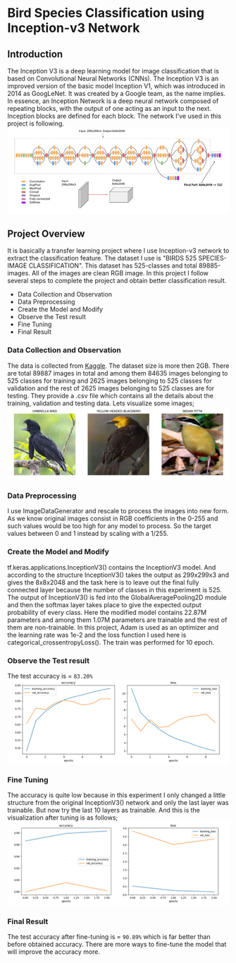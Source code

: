 # Bird Species Classification using Inception-v3 Network
## Introduction
The Inception V3 is a deep learning model for image classification that is based on Convolutional Neural Networks (CNNs). The Inception V3 is an improved version of the basic model Inception V1, which was introduced in 2014 as GoogLeNet. It was created by a Google team, as the name implies. In essence, an Inception Network is a deep neural network composed of repeating blocks, with the output of one acting as an input to the next. Inception blocks are defined for each block. The network I've used in this project is following.
![Inception_Network](images/inceptionv3_architecture.jpg)

## Project Overview
It is basically a transfer learning project where I use Inception-v3 network to extract the classification feature. The dataset I use is "BIRDS 525 SPECIES- IMAGE CLASSIFICATION". This dataset has 525-classes and total 89885-images. All of the images are clean RGB image. In this project I follow several steps to complete the project and obtain better classification result.
- Data Collection and Observation
- Data Preprocessing
- Create the Model and Modify
- Observe the Test result
- Fine Tuning
- Final Result

### Data Collection and Observation
The data is collected from [Kaggle](https://www.kaggle.com/datasets/gpiosenka/100-bird-species). The dataset size is more then 2GB. There are total 89887 images in total and among them 84635 images belonging to 525 classes for training and 2625 images belonging to 525 classes for validation and the rest of 2625 images belonging to 525 classes are for testing. They provide a .csv file which contains all the details about the training, validation and testing data. Lets visualize some images;
![Sample_Birds](images/sample_birds.jpg)

### Data Preprocessing
I use ImageDataGenerator and rescale to process the images into new form. As we know original images consist in RGB coefficients in the 0-255 and such values would be too high for any model to process. So the target values between 0 and 1 instead by scaling with a 1/255.

### Create the Model and Modify
tf.keras.applications.InceptionV3() contains the InceptionV3 model. And according to the structure InceptionV3() takes the output as 299x299x3 and gives the 8x8x2048 and the task here is to leave out the final fully connected layer because the number of classes in this experiment is 525. The output of InceptionV3() is fed into the GlobalAveragePooling2D module and then the softmax layer takes place to give the expected output probability of every class. Here the modified model contains 22.87M parameters and among them 1.07M parameters are trainable and the rest of them are non-trainable. In this project, Adam is used as an optimizer and the learning rate was 1e-2 and the loss function I used here is categorical_crossentropyLoss(). The train was performed for 10 epoch.

### Observe the Test result
The test accuracy is =  ```83.20%```<br>
![before_fine_tuning](images/before_fine_tuning.jpg)
### Fine Tuning
The accuracy is quite low because in this experiment I only changed a little structure from the original InceptionV3() network and only the last layer was trainable. But now try the last 10 layers as trainable. And this is the visualization after tuning is as follows;
![after_fine_tuning](images/after_fine_tune.jpg)
### Final Result
The test accuracy after fine-tuning is = ```90.89%``` which is far better than before obtained accuracy. There are more ways to fine-tune the model that will improve the accuracy more.
